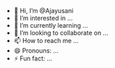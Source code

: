 - 👋 Hi, I’m @Ajayusani
- 👀 I’m interested in ...
- 🌱 I’m currently learning ...
- 💞️ I’m looking to collaborate on ...
- 📫 How to reach me ...
- 😄 Pronouns: ...
- ⚡ Fun fact: ...

<!---
Ajayusani/Ajayusani is a ✨ special ✨ repository because its `README.md` (this file) appears on your GitHub profile.
You can click the Preview link to take a look at your changes.
--->
